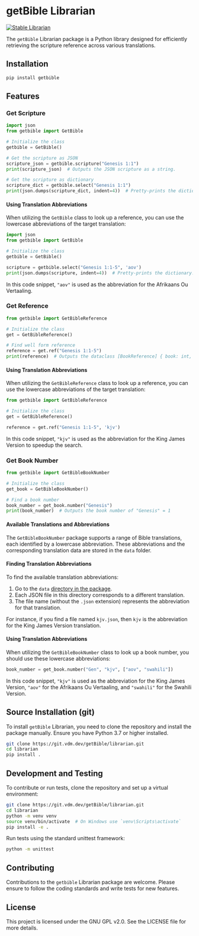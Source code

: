 # getBible Librarian

[![Stable Librarian](https://github.com/getbible/librarian/actions/workflows/stable-librarian.yml/badge.svg)](https://github.com/getbible/librarian/actions/workflows/stable-librarian.yml)

The `getBible` Librarian package is a Python library designed for efficiently retrieving the scripture reference across various translations.

## Installation

```bash
pip install getbible
```

## Features

### Get Scripture

```python
import json
from getbible import GetBible

# Initialize the class
getbible = GetBible()

# Get the scripture as JSON
scripture_json = getbible.scripture("Genesis 1:1")
print(scripture_json)  # Outputs the JSON scripture as a string.

# Get the scripture as dictionary
scripture_dict = getbible.select("Genesis 1:1")
print(json.dumps(scripture_dict, indent=4))  # Pretty-prints the dictionary.
```

#### Using Translation Abbreviations

When utilizing the `GetBible` class to look up a reference, you can use the lowercase abbreviations of the target translation:

```python
import json
from getbible import GetBible

# Initialize the class
getbible = GetBible()

scripture = getbible.select("Genesis 1:1-5", 'aov')
print(json.dumps(scripture, indent=4))  # Pretty-prints the dictionary.
```

In this code snippet, `"aov"` is used as the abbreviation for the Afrikaans Ou Vertaaling.

### Get Reference

```python
from getbible import GetBibleReference

# Initialize the class
get = GetBibleReference()

# Find well form reference
reference = get.ref("Genesis 1:1-5")
print(reference)  # Outputs the dataclass [BookReference] { book: int, chapter: int, verses: list }
```

#### Using Translation Abbreviations

When utilizing the `GetBibleReference` class to look up a reference, you can use the lowercase abbreviations of the target translation:

```python
from getbible import GetBibleReference

# Initialize the class
get = GetBibleReference()

reference = get.ref("Genesis 1:1-5", 'kjv')
```

In this code snippet, `"kjv"` is used as the abbreviation for the King James Version to speedup the search.

### Get Book Number

```python
from getbible import GetBibleBookNumber

# Initialize the class
get_book = GetBibleBookNumber()

# Find a book number
book_number = get_book.number("Genesis")
print(book_number)  # Outputs the book number of "Genesis" = 1
```

#### Available Translations and Abbreviations

The `GetBibleBookNumber` package supports a range of Bible translations, each identified by a lowercase abbreviation. These abbreviations and the corresponding translation data are stored in the `data` folder.

#### Finding Translation Abbreviations

To find the available translation abbreviations:

1. Go to the `data` [directory in the package](https://git.vdm.dev/getBible/librarian/src/branch/master/src/getbible/data).
2. Each JSON file in this directory corresponds to a different translation.
3. The file name (without the `.json` extension) represents the abbreviation for that translation.

For instance, if you find a file named `kjv.json`, then `kjv` is the abbreviation for the King James Version translation.

#### Using Translation Abbreviations

When utilizing the `GetBibleBookNumber` class to look up a book number, you should use these lowercase abbreviations:

```python
book_number = get_book.number("Gen", "kjv", ["aov", "swahili"])
```

In this code snippet, `"kjv"` is used as the abbreviation for the King James Version, `"aov"` for the Afrikaans Ou Vertaaling, and `"swahili"` for the Swahili Version.

## Source Installation (git)

To install `getBible` Librarian, you need to clone the repository and install the package manually. Ensure you have Python 3.7 or higher installed.

```bash
git clone https://git.vdm.dev/getBible/librarian.git
cd librarian
pip install .
```

## Development and Testing

To contribute or run tests, clone the repository and set up a virtual environment:

```bash
git clone https://git.vdm.dev/getBible/librarian.git
cd librarian
python -m venv venv
source venv/bin/activate  # On Windows use `venv\Scripts\activate`
pip install -e .
```

Run tests using the standard unittest framework:

```bash
python -m unittest
```

## Contributing

Contributions to the `getbible` Librarian package are welcome. Please ensure to follow the coding standards and write tests for new features.

## License

This project is licensed under the GNU GPL v2.0. See the LICENSE file for more details.

